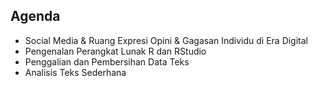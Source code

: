 ## Agenda

- Social Media & Ruang Expresi Opini & Gagasan Individu di Era Digital
- Pengenalan Perangkat Lunak R dan RStudio
- Penggalian dan Pembersihan Data Teks
- Analisis Teks Sederhana
